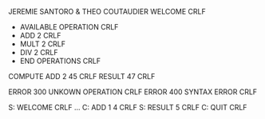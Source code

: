 JEREMIE SANTORO & THEO COUTAUDIER
WELCOME CRLF
- AVAILABLE OPERATION CRLF
- ADD 2 CRLF
- MULT 2 CRLF
- DIV 2 CRLF
- END OPERATIONS CRLF

COMPUTE ADD 2 45 CRLF
RESULT 47 CRLF

ERROR 300 UNKOWN OPERATION CRLF
ERROR 400 SYNTAX ERROR CRLF


S: WELCOME CRLF
...
C: ADD 1 4 CRLF
S: RESULT 5 CRLF
C: QUIT CRLF

